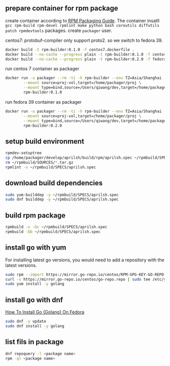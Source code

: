 ## prepare container for rpm package

create container according to [RPM Packaging Guide](https://rpm-packaging-guide.github.io/#introduction). The container insatll `gcc rpm-build rpm-devel rpmlint make python bash coreutils diffutils patch rpmdevtools` packages. create `packager` user.

centos7: protobuf-compiler only support proto2. so we switch to fedora 39.
```sh
docker build -t rpm-builder:0.1.0 -f centos7.dockerfile .
docker build --no-cache --progress plain -t rpm-builder:0.1.0 -f centos7.dockerfile .
docker build --no-cache --progress plain -t rpm-builder:0.2.0 -f fedora.dockerfile .
```

run centos 7 container as packager
```sh
docker run -u packager --rm -ti -h rpm-builder --env TZ=Asia/Shanghai --name rpm-builder --privileged \
        --mount source=proj-vol,target=/home/packager/proj \
        --mount type=bind,source=/Users/qiwang/dev,target=/home/packager/develop \
        rpm-builder:0.1.0
```

run fedora 39 container as packager
```sh
docker run -u packager --rm -ti -h rpm-builder --env TZ=Asia/Shanghai --name rpm-builder --privileged \
        --mount source=proj-vol,target=/home/packager/proj \
        --mount type=bind,source=/Users/qiwang/dev,target=/home/packager/develop \
        rpm-builder:0.2.0
```
## setup build environment
```sh
rpmdev-setuptree
cp /home/packager/develop/aprilsh/build/rpm/aprilsh.spec ~/rpmbuild/SPECS/
rm ~/rpmbuild/SOURCES/*.tar.gz
rpmlint -v ~/rpmbuild/SPECS/aprilsh.spec
```

## download build dependencies
```sh
sudo yum-builddep -y ~/rpmbuild/SPECS/aprilsh.spec
sudo dnf builddep -y ~/rpmbuild/SPECS/aprilsh.spec
```

## build rpm package
```sh
rpmbuild -v -bc ~/rpmbuild/SPECS/aprilsh.spec
rpmbuild -bb ~/rpmbuild/SPECS/aprilsh.spec
```

## install go with yum
For installing latest go versions, you would need to add a repository with the latest versions.
```sh
sudo rpm --import https://mirror.go-repo.io/centos/RPM-GPG-KEY-GO-REPO
curl -s https://mirror.go-repo.io/centos/go-repo.repo | sudo tee /etc/yum.repos.d/go-repo.repo
sudo yum install -y golang
```

## install go with dnf
[How To Install Go (Golang) On Fedora](https://computingforgeeks.com/how-to-install-go-golang-on-fedora/)
```sh 
sudo dnf -y update
sudo dnf install -y golang
```

## list fils in package
```sh
dnf repoquery -l <package name>
rpm -ql <package name>
```
